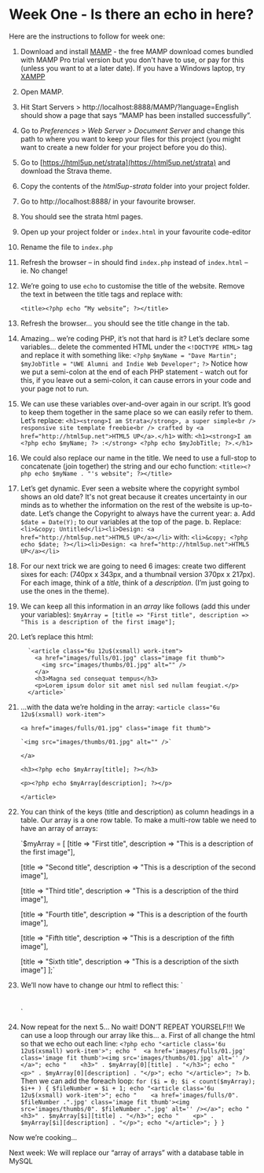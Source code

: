 # Week One - Is there an echo in here?

Here are the instructions to follow for week one:

1.	Download and install [MAMP](https://www.mamp.info/en/) - the free MAMP download comes bundled with MAMP Pro trial version but you don't have to use, or pay for this (unless you want to at a later date). If you have a Windows laptop, try [XAMPP](https://www.apachefriends.org/index.html)
2.	Open MAMP.
3.	Hit Start Servers > http://localhost:8888/MAMP/?language=English should show a page that says “MAMP has been installed successfully”.
4.	Go to *Preferences > Web Server > Document Server* and change this path to where you want to keep your files for this project (you might want to create a new folder for your project before you do this).
5.	Go to [https://html5up.net/strata](https://html5up.net/strata) and download the Strava theme.
6.	Copy the contents of the *html5up-strata* folder into your project folder.
7.	Go to http://localhost:8888/ in your favourite browser.
8.	You should see the strata html pages.
9.	Open up your project folder or `index.html` in your favourite code-editor
10.	Rename the file to `index.php`
11.	Refresh the browser – in should find `index.php` instead of `index.html` – ie. No change!
12.	We’re going to use `echo` to customise the title of the website. Remove the text in between the title tags and replace with:

    `<title><?php echo “My website”; ?></title>`

13.	Refresh the browser… you should see the title change in the tab.
14.	Amazing… we’re coding PHP, it’s not that hard is it?
    Let’s declare some variables… delete the commented HTML under the `<!DOCTYPE HTML>` tag and replace it with something like:
    `<?php`
	      `$myName = "Dave Martin";`
        `$myJobTitle = "UWE Alumni and Indie Web Developer";`
    `?>`
    Notice how we put a semi-colon at the end of each PHP statement - watch out for this, if you leave out a semi-colon, it can cause errors in your code and your page not to run.
15. We can use these variables over-and-over again in our script.  It’s good to keep them together in the same place so we can easily refer to them.  Let’s replace:
    `<h1><strong>I am Strata</strong>, a super simple<br /> responsive site template freebie<br /> crafted by <a href="http://html5up.net">HTML5 UP</a>.</h1>`
with:
    `<h1><strong>I am <?php echo $myName; ?> :</strong> <?php echo $myJobTitle; ?>.</h1>`

16.	We could also replace our name in the title.  We need to use a full-stop to concatenate (join together) the string and our echo function:
    `<title><?php echo $myName . "'s website"; ?></title>`
17.	Let’s get dynamic.  Ever seen a website where the copyright symbol shows an old date?  It's not great because it creates uncertainty in our minds as to whether the information on the rest of the website is up-to-date.  Let’s change the Copyright to always have the current year:
a.	Add `$date = Date(Y);` to our variables at the top of the page.
b.	Replace:
    `<li>&copy; Untitled</li><li>Design: <a href="http://html5up.net">HTML5 UP</a></li>`
with:
    `<li>&copy; <?php echo $date; ?></li><li>Design: <a href="http://html5up.net">HTML5 UP</a></li>`
18.	For our next trick we are going to need 6 images: create two different sixes for each: (740px x 343px, and a thumbnail version 370px x 217px).  For each image, think of a *title*, think of a *description*. (I’m just going to use the ones in the theme).
19.	We can keep all this information in an *array* like follows (add this under your variables):
    `$myArray = [title => "First title", description => "This is a description of the first image"];`
20.	Let’s replace this html:

          `<article class="6u 12u$(xsmall) work-item">
            <a href="images/fulls/01.jpg" class="image fit thumb">
              <img src="images/thumbs/01.jpg" alt="" />
            </a>
            <h3>Magna sed consequat tempus</h3>
            <p>Lorem ipsum dolor sit amet nisl sed nullam feugiat.</p>
          </article>`

21.	…with the data we’re holding in the array:
    `<article class="6u 12u$(xsmall) work-item">`

      `<a href="images/fulls/01.jpg" class="image fit thumb">`

        `<img src="images/thumbs/01.jpg" alt="" />`

      `</a>`

      `<h3><?php echo $myArray[title]; ?></h3>`

      `<p><?php echo $myArray[description]; ?></p>`

    `</article>`

22.	You can think of the keys (title and description) as column headings in a table.  Our array is a one row table.  To make a multi-row table we need to have an array of arrays:

    `$myArray = [
      [title => "First title", description => "This is a description of the first image"],

      [title => "Second title", description => "This is a description of the second image"],

      [title => "Third title", description => "This is a description of the third image"],

      [title => "Fourth title", description => "This is a description of the fourth image"],

      [title => "Fifth title", description => "This is a description of the fifth image"],

      [title => "Sixth title", description => "This is a description of the sixth image"]
    ];`
23.	We’ll now have to change our html to reflect this:
    `<article class="6u 12u$(xsmall) work-item">
      <a href="images/fulls/01.jpg" class="image fit thumb">
        <img src="images/thumbs/01.jpg" alt="" />
      </a>
      <h3><?php echo $myArray[0][title]; ?></h3>
      <p><?php echo $myArray[0][description]; ?></p>
    </article>`
24.	Now repeat for the next 5… No wait!  DON’T REPEAT YOURSELF!!!  We can use a loop through our array like this…
a.	First of all change the html so that we echo out each line:
    `<?php
      echo "<article class='6u 12u$(xsmall) work-item'>";
      echo "  <a href='images/fulls/01.jpg' class='image fit thumb'><img src='images/thumbs/01.jpg' alt='' /></a>";
      echo "	<h3>" . $myArray[0][title] . "</h3>";
      echo "	<p>" . $myArray[0][description] . "</p>";
      echo "</article>";
    ?>`
b.	Then we can add the foreach loop:
    `for ($i = 0; $i < count($myArray); $i++ ) {
      $fileNumber = $i + 1;
      echo "<article class='6u 12u$(xsmall) work-item'>";
      echo "	<a href='images/fulls/0". $fileNumber .".jpg' class='image fit thumb'><img src='images/thumbs/0". $fileNumber .".jpg' alt='' /></a>";
      echo "	<h3>" . $myArray[$i][title] . "</h3>";
      echo "	<p>" . $myArray[$i][description] . "</p>";
      echo "</article>";
		  }
		}`

Now we’re cooking…

Next week:  We will replace our “array of arrays” with a database table in MySQL
